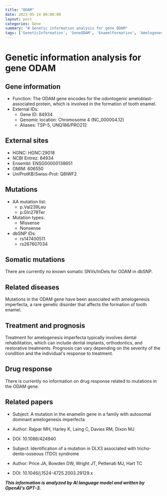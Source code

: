 ```yaml
---
title: "ODAM"
date: 2023-05-14 00:00:00
layout: post
categories: Gene
summary: "# Genetic information analysis for gene ODAM"
tags: ['GeneticInformation', 'GeneODAM', 'EnamelFormation', 'AmelogenesisImperfecta', 'MutationTypes', 'RelatedDiseases', 'TreatmentOptions', 'DrugResponse']
---
```


# Genetic information analysis for gene ODAM

## Gene information

- Function: The ODAM gene encodes for the odontogenic ameloblast-associated protein, which is involved in the formation of tooth enamel.
- External IDs: 
    - Gene ID: 84934
    - Genomic location: Chromosome 4 (NC_000004.12)
    - Aliases: TSP-5, UNQ186/PRO212

## External sites

- HGNC: HGNC:29018
- NCBI Entrez: 84934
- Ensembl: ENSG00000138651
- OMIM: 606550
- UniProtKB/Swiss-Prot: Q8IWF2

## Mutations

- AA mutation list:
    - p.Val239Leu
    - p.Gln278Ter
- Mutation types:
    - Missense
    - Nonsense
- dbSNP IDs:
    - rs147400511
    - rs267607034

## Somatic mutations

There are currently no known somatic SNVs/InDels for ODAM in dbSNP.

## Related diseases

Mutations in the ODAM gene have been associated with amelogenesis imperfecta, a rare genetic disorder that affects the formation of tooth enamel.

## Treatment and prognosis

Treatment for amelogenesis imperfecta typically involves dental rehabilitation, which can include dental implants, orthodontics, and restorative treatments. Prognosis can vary depending on the severity of the condition and the individual's response to treatment.

## Drug response

There is currently no information on drug response related to mutations in the ODAM gene.

## Related papers

- Subject: A mutation in the enamelin gene in a family with autosomal dominant amelogenesis imperfecta
- Author: Rajpar MH, Harley K, Laing C, Davies RM, Dixon MJ
- DOI: 10.1086/424940

- Subject: Identification of a mutation in DLX3 associated with tricho-dento-osseous (TDO) syndrome
- Author: Price JA, Bowden DW, Wright JT, Pettenati MJ, Hart TC
- DOI: 10.1046/j.1524-4725.2003.29129.x

**_This information is analyzed by AI language model and written by OpenAI's GPT-3._**